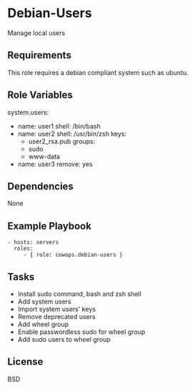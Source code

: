 Debian-Users
============

Manage local users

Requirements
------------

This role requires a debian compliant system such as ubuntu.

Role Variables
--------------

system.users:
  - name: user1
    shell: /bin/bash
  - name: user2
    shell: /usr/bin/zsh
    keys:
      - user2_rsa.pub
    groups:
      - sudo
      - www-data
  - name: user3
    remove: yes

Dependencies
------------

None

Example Playbook
----------------

    - hosts: servers
      roles:
         - { role: cowops.debian-users }

Tasks
-----

  - Install sudo command, bash and zsh shell
  - Add system users
  - Import system users' keys
  - Remove deprecated users
  - Add wheel group
  - Enable passwordless sudo for wheel group
  - Add sudo users to wheel group

License
-------

BSD
